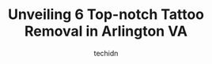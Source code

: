 ---
layout: ampstory
image: https://i0.wp.com/www.depkes.org/wp-content/uploads/2023/06/tattoo-removal-0-in-arlington-va-1685878168.jpeg?resize=640,853
author: techidn
featured: false
description: Discover the impressive array of Tattoo Removal options in Arlington VA, where you can find 6 of the largest Tattoo Removal establishments in the area. From renowned classics to hidden gems,
title: Unveiling 6 Top-notch Tattoo Removal in Arlington VA
cover:
   title: Unveiling 6 Top-notch Tattoo Removal in Arlington VA
   subtitle: Rickpate
   background: https://www.depkes.org/wp-content/uploads/2023/06/tattoo-removal-0-in-arlington-va-1685878168.jpeg

pages: 
 - layout: thirds
   top: <h1>#1 Zapatat</h1>
   bottom: "<p>Upon arriving at the new Herndon VA location, I was greeted by Christian. We sat down for the consultation and he thoroughly explained the entire process in detail. Any q</p>"
   background: https://www.depkes.org/wp-content/uploads/2023/06/tattoo-removal-1-in-arlington-va-1685878169.png
   backgroundblur: true
 - layout: thirds
   top: <h1>#2 Removery Tattoo Removal & Fading</h1>
   bottom: "<p>Awesome service! Tattoo is fading way faster than expected. They send helpful text message reminders for appointments and respond to texts if you need to change or cancel</p>"
   background: https://www.depkes.org/wp-content/uploads/2023/06/tattoo-removal-2-in-arlington-va-1685878170.jpeg
   cta:
      link: https://www.depkes.org/blog/unveiling-6-top-notch-tattoo-removal-in-arlington-va/
      text: Unveiling 6 Top-notch Tattoo Removal in Arlington VA
 - layout: thirds
   top: <h1>#3 LaserAway</h1>
   bottom: "<p>2809 Clarendon Blvd, Arlington, VA 22201, United States</p>"
   background: https://images.unsplash.com/photo-1620421680010-0766ff230392?ixlib=rb-4.0.3&ixid=MnwxMjA3fDB8MHxwaG90by1wYWdlfHx8fGVufDB8fHx8&auto=format&fit=crop&w=640&h=853&q=80
   cta:
      link: https://www.depkes.org/blog/unveiling-6-top-notch-tattoo-removal-in-arlington-va/
      text: Unveiling 6 Top-notch Tattoo Removal in Arlington VA
 - layout: thirds
   top: <h1>#4 Vanish Laser Clinic</h1>
   bottom: "<p>3543 W Braddock Rd c5, Alexandria, VA 22302, United States</p>"
   background: https://images.unsplash.com/photo-1484589065579-248aad0d8b13?ixlib=rb-4.0.3&ixid=MnwxMjA3fDB8MHxwaG90by1wYWdlfHx8fGVufDB8fHx8&auto=format&fit=crop&w=640&h=853&q=80
   cta:
      link: https://www.depkes.org/blog/unveiling-6-top-notch-tattoo-removal-in-arlington-va/
      text: Unveiling 6 Top-notch Tattoo Removal in Arlington VA
 - layout: thirds
   top: <h1>#5 Perfected Beauty-Microblading and Permanent Makeup</h1>
   bottom: "<p>3260 Wilson Blvd Suite 22-C, Arlington, VA 22201, United States</p>"
   background: https://images.unsplash.com/photo-1488554378835-f7acf46e6c98?ixlib=rb-4.0.3&ixid=MnwxMjA3fDB8MHxwaG90by1wYWdlfHx8fGVufDB8fHx8&auto=format&fit=crop&w=640&h=853&q=80
   cta:
      link: https://www.depkes.org/blog/unveiling-6-top-notch-tattoo-removal-in-arlington-va/
      text: Unveiling 6 Top-notch Tattoo Removal in Arlington VA

 - layout: thirds
   middle: Continue reading...
   background: https://images.unsplash.com/photo-1618005182384-a83a8bd57fbe?ixlib=rb-4.0.3&ixid=MnwxMjA3fDB8MHxwaG90by1wYWdlfHx8fGVufDB8fHx8&auto=format&fit=crop&w=640&h=853&q=80
   cta:
      link: https://www.depkes.org/blog/unveiling-6-top-notch-tattoo-removal-in-arlington-va/
      text: Unveiling 6 Top-notch Tattoo Removal in Arlington VA
      
---